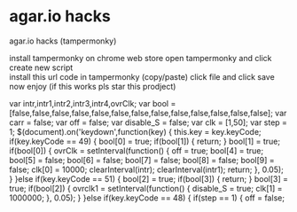 # agar.io hacks
agar.io hacks (tampermonky)



install tampermonky on chrome web store
open tampermonky and click create new script  
install this url code in tampermonky (copy/paste)
click file and click save now enjoy
(if this works pls star this prodject)

var intr,intr1,intr2,intr3,intr4,ovrClk;
var bool = [false,false,false,false,false,false,false,false,false,false,false,false,false];
var carr = false;
var off = false;
var disable_S = false;
var clk = [1,50];
var step = 1;
$(document).on('keydown',function(key) {
    this.key = key.keyCode;
    if(key.keyCode == 49) {
        bool[0] = true;
        if(bool[1]) {
            return;
        }
        bool[1] = true;
        if(bool[0]) {
            ovrClk = setInterval(function() {
                off = true;
                bool[4] = true;
                bool[5] = false;
                bool[6] = false;
                bool[7] = false;
                bool[8] = false;
                bool[9] = false;
                clk[0] = 10000;
                clearInterval(intr);
                clearInterval(intr1);
                return;
            }, 0.05);
        }
    }else if(key.keyCode == 51) {
        bool[2] = true;
        if(bool[3]) {
            return;
        }
        bool[3] = true;
        if(bool[2]) {
            ovrclk1 = setInterval(function() {
                disable_S = true;
                clk[1] = 1000000;
            }, 0.05);
        }
    }else if(key.keyCode == 48) {
        if(step == 1) {
            off = false;
